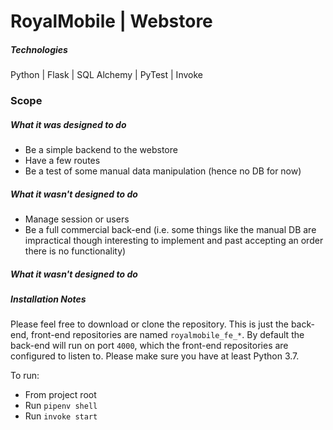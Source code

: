 # RoyalMobile | Webstore

##### Technologies
Python | Flask | SQL Alchemy | PyTest | Invoke

### Scope
##### What it was designed to do
+ Be a simple backend to the webstore
+ Have a few routes
+ Be a test of some manual data manipulation (hence no DB for now)

##### What it wasn't designed to do
- Manage session or users
- Be a full commercial back-end (i.e. some things like the manual DB are impractical though interesting to implement and past accepting an order there is no functionality)

##### What it wasn't designed to do

##### Installation Notes
Please feel free to download or clone the repository. This is just the back-end, front-end repositories are named `royalmobile_fe_*`. By default the back-end will run on port `4000`, which the front-end repositories are configured to listen to. Please make sure you have at least Python 3.7.

To run:
- From project root
- Run `pipenv shell`
- Run `invoke start`
